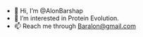 - 👋 Hi, I’m @AlonBarshap
- 👀 I’m interested in Protein Evolution.  
- 📫 Reach me through Baralon@gmail.com

